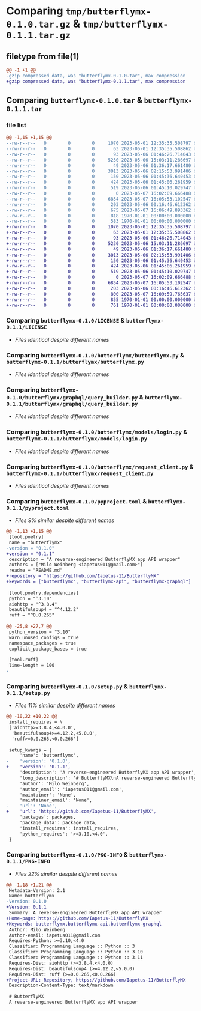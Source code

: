# Comparing `tmp/butterflymx-0.1.0.tar.gz` & `tmp/butterflymx-0.1.1.tar.gz`

## filetype from file(1)

```diff
@@ -1 +1 @@
-gzip compressed data, was "butterflymx-0.1.0.tar", max compression
+gzip compressed data, was "butterflymx-0.1.1.tar", max compression
```

## Comparing `butterflymx-0.1.0.tar` & `butterflymx-0.1.1.tar`

### file list

```diff
@@ -1,15 +1,15 @@
--rw-r--r--   0        0        0     1070 2023-05-01 12:35:35.508797 butterflymx-0.1.0/LICENSE
--rw-r--r--   0        0        0       63 2023-05-01 12:35:35.508862 butterflymx-0.1.0/README.md
--rw-r--r--   0        0        0       93 2023-05-06 01:46:26.714043 butterflymx-0.1.0/butterflymx/__init__.py
--rw-r--r--   0        0        0     5230 2023-05-06 15:03:11.286697 butterflymx-0.1.0/butterflymx/butterflymx.py
--rw-r--r--   0        0        0       49 2023-05-06 01:36:17.661480 butterflymx-0.1.0/butterflymx/graphql/__init__.py
--rw-r--r--   0        0        0     3013 2023-05-06 02:15:53.991406 butterflymx-0.1.0/butterflymx/graphql/query_builder.py
--rw-r--r--   0        0        0      150 2023-05-06 01:45:36.640453 butterflymx-0.1.0/butterflymx/models/__init__.py
--rw-r--r--   0        0        0      424 2023-05-06 01:45:06.261959 butterflymx-0.1.0/butterflymx/models/butterflymx.py
--rw-r--r--   0        0        0      519 2023-05-06 01:45:10.029747 butterflymx-0.1.0/butterflymx/models/login.py
--rw-r--r--   0        0        0        0 2023-05-07 16:02:09.666488 butterflymx-0.1.0/butterflymx/py.typed
--rw-r--r--   0        0        0     6854 2023-05-07 16:05:53.102547 butterflymx-0.1.0/butterflymx/request_client.py
--rw-r--r--   0        0        0      203 2023-05-06 00:16:46.612362 butterflymx-0.1.0/butterflymx/utils.py
--rw-r--r--   0        0        0      675 2023-05-07 16:06:49.893362 butterflymx-0.1.0/pyproject.toml
--rw-r--r--   0        0        0      818 1970-01-01 00:00:00.000000 butterflymx-0.1.0/setup.py
--rw-r--r--   0        0        0      583 1970-01-01 00:00:00.000000 butterflymx-0.1.0/PKG-INFO
+-rw-r--r--   0        0        0     1070 2023-05-01 12:35:35.508797 butterflymx-0.1.1/LICENSE
+-rw-r--r--   0        0        0       63 2023-05-01 12:35:35.508862 butterflymx-0.1.1/README.md
+-rw-r--r--   0        0        0       93 2023-05-06 01:46:26.714043 butterflymx-0.1.1/butterflymx/__init__.py
+-rw-r--r--   0        0        0     5230 2023-05-06 15:03:11.286697 butterflymx-0.1.1/butterflymx/butterflymx.py
+-rw-r--r--   0        0        0       49 2023-05-06 01:36:17.661480 butterflymx-0.1.1/butterflymx/graphql/__init__.py
+-rw-r--r--   0        0        0     3013 2023-05-06 02:15:53.991406 butterflymx-0.1.1/butterflymx/graphql/query_builder.py
+-rw-r--r--   0        0        0      150 2023-05-06 01:45:36.640453 butterflymx-0.1.1/butterflymx/models/__init__.py
+-rw-r--r--   0        0        0      424 2023-05-06 01:45:06.261959 butterflymx-0.1.1/butterflymx/models/butterflymx.py
+-rw-r--r--   0        0        0      519 2023-05-06 01:45:10.029747 butterflymx-0.1.1/butterflymx/models/login.py
+-rw-r--r--   0        0        0        0 2023-05-07 16:02:09.666488 butterflymx-0.1.1/butterflymx/py.typed
+-rw-r--r--   0        0        0     6854 2023-05-07 16:05:53.102547 butterflymx-0.1.1/butterflymx/request_client.py
+-rw-r--r--   0        0        0      203 2023-05-06 00:16:46.612362 butterflymx-0.1.1/butterflymx/utils.py
+-rw-r--r--   0        0        0      800 2023-05-07 16:09:59.765637 butterflymx-0.1.1/pyproject.toml
+-rw-r--r--   0        0        0      855 1970-01-01 00:00:00.000000 butterflymx-0.1.1/setup.py
+-rw-r--r--   0        0        0      761 1970-01-01 00:00:00.000000 butterflymx-0.1.1/PKG-INFO
```

### Comparing `butterflymx-0.1.0/LICENSE` & `butterflymx-0.1.1/LICENSE`

 * *Files identical despite different names*

### Comparing `butterflymx-0.1.0/butterflymx/butterflymx.py` & `butterflymx-0.1.1/butterflymx/butterflymx.py`

 * *Files identical despite different names*

### Comparing `butterflymx-0.1.0/butterflymx/graphql/query_builder.py` & `butterflymx-0.1.1/butterflymx/graphql/query_builder.py`

 * *Files identical despite different names*

### Comparing `butterflymx-0.1.0/butterflymx/models/login.py` & `butterflymx-0.1.1/butterflymx/models/login.py`

 * *Files identical despite different names*

### Comparing `butterflymx-0.1.0/butterflymx/request_client.py` & `butterflymx-0.1.1/butterflymx/request_client.py`

 * *Files identical despite different names*

### Comparing `butterflymx-0.1.0/pyproject.toml` & `butterflymx-0.1.1/pyproject.toml`

 * *Files 9% similar despite different names*

```diff
@@ -1,13 +1,15 @@
 [tool.poetry]
 name = "butterflymx"
-version = "0.1.0"
+version = "0.1.1"
 description = "A reverse-engineered ButterflyMX app API wrapper"
 authors = ["Milo Weinberg <iapetus011@gmail.com>"]
 readme = "README.md"
+repository = "https://github.com/Iapetus-11/ButterflyMX"
+keywords = ["butterflymx", "butterflymx-api", "butterflymx-graphql"]
 
 [tool.poetry.dependencies]
 python = "^3.10"
 aiohttp = "^3.8.4"
 beautifulsoup4 = "^4.12.2"
 ruff = "^0.0.265"
 
@@ -25,8 +27,7 @@
 python_version = "3.10"
 warn_unused_configs = true
 namespace_packages = true
 explicit_package_bases = true
 
 [tool.ruff]
 line-length = 100
-
```

### Comparing `butterflymx-0.1.0/setup.py` & `butterflymx-0.1.1/setup.py`

 * *Files 11% similar despite different names*

```diff
@@ -10,22 +10,22 @@
 install_requires = \
 ['aiohttp>=3.8.4,<4.0.0',
  'beautifulsoup4>=4.12.2,<5.0.0',
  'ruff>=0.0.265,<0.0.266']
 
 setup_kwargs = {
     'name': 'butterflymx',
-    'version': '0.1.0',
+    'version': '0.1.1',
     'description': 'A reverse-engineered ButterflyMX app API wrapper',
     'long_description': '# ButterflyMX\nA reverse-engineered ButterflyMX app API wrapper\n',
     'author': 'Milo Weinberg',
     'author_email': 'iapetus011@gmail.com',
     'maintainer': 'None',
     'maintainer_email': 'None',
-    'url': 'None',
+    'url': 'https://github.com/Iapetus-11/ButterflyMX',
     'packages': packages,
     'package_data': package_data,
     'install_requires': install_requires,
     'python_requires': '>=3.10,<4.0',
 }
```

### Comparing `butterflymx-0.1.0/PKG-INFO` & `butterflymx-0.1.1/PKG-INFO`

 * *Files 22% similar despite different names*

```diff
@@ -1,18 +1,21 @@
 Metadata-Version: 2.1
 Name: butterflymx
-Version: 0.1.0
+Version: 0.1.1
 Summary: A reverse-engineered ButterflyMX app API wrapper
+Home-page: https://github.com/Iapetus-11/ButterflyMX
+Keywords: butterflymx,butterflymx-api,butterflymx-graphql
 Author: Milo Weinberg
 Author-email: iapetus011@gmail.com
 Requires-Python: >=3.10,<4.0
 Classifier: Programming Language :: Python :: 3
 Classifier: Programming Language :: Python :: 3.10
 Classifier: Programming Language :: Python :: 3.11
 Requires-Dist: aiohttp (>=3.8.4,<4.0.0)
 Requires-Dist: beautifulsoup4 (>=4.12.2,<5.0.0)
 Requires-Dist: ruff (>=0.0.265,<0.0.266)
+Project-URL: Repository, https://github.com/Iapetus-11/ButterflyMX
 Description-Content-Type: text/markdown
 
 # ButterflyMX
 A reverse-engineered ButterflyMX app API wrapper
```

